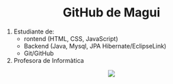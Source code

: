 
<h1 align="center"> GitHub de Magui</h1>

 <ol>
      <li>Estudiante de:
            <ul>
               <li>rontend (HTML, CSS, JavaScript)</li>
               <li>Backend (Java, Mysql, JPA Hibernate/EclipseLink)</li>
               <li>Git/GitHub</li>
            </ul>
      </li>
      <li>Profesora de Informàtica</li>
   </ol>

<p align="center">
   <img src="https://github.com/MaguiBrollo/MaguiBrollo/assets/33180142/6175dda3-4d5d-4c8a-899e-cdfcdd54a498">
 </p>


<!--
**MaguiBrollo/MaguiBrollo** is a ✨ _special_ ✨ repository because its `README.md` (this file) appears on your GitHub profile.

Here are some ideas to get you started:

- 🔭 I’m currently working on ...
- 🌱 I’m currently learning ...
- 👯 I’m looking to collaborate on ...
- 🤔 I’m looking for help with ...
- 💬 Ask me about ...
- 📫 How to reach me: ...
- 😄 Pronouns: ...
- ⚡ Fun fact: ...
-->
